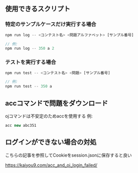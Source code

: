 ## 使用できるスクリプト

### 特定のサンプルケースだけ実行する場合
```ts
npm run log -- <コンテスト名> <問題アルファベット> [サンプル番号]

// 例:
npm run log -- 350 a 2
```


 ### テストを実行する場合
``` ts
npm run test -- <コンテスト名> <問題> [サンプル番号]

// 例:
npm run test -- 350 a 
```
## accコマンドで問題をダウンロード
ojコマンドは不安定のためaccを使用する
例:
```ts
acc new abc351
```
## ログインができない場合の対処
こちらの記事を参照してCookieをsession.jsonに保存すると良い

https://kaiyou9.com/acc_and_oj_login_failed/
